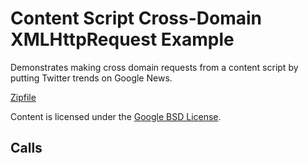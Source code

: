 
Content Script Cross-Domain XMLHttpRequest Example
=======

Demonstrates making cross domain requests from a content script by putting Twitter trends on Google News.

[Zipfile](http://developer.chrome.com/extensions/examples/howto/contentscript_xhr.zip)

Content is licensed under the [Google BSD License](https://developers.google.com/open-source/licenses/bsd).

Calls
-----

